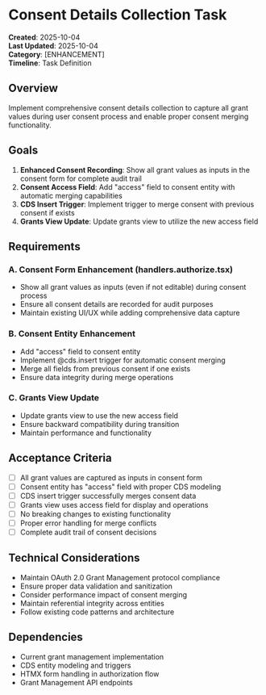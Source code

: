 # Consent Details Collection Task

**Created**: 2025-10-04  
**Last Updated**: 2025-10-04  
**Category**: [ENHANCEMENT]  
**Timeline**: Task Definition

## Overview

Implement comprehensive consent details collection to capture all grant values during user consent process and enable proper consent merging functionality.

## Goals

1. **Enhanced Consent Recording**: Show all grant values as inputs in the consent form for complete audit trail
2. **Consent Access Field**: Add "access" field to consent entity with automatic merging capabilities
3. **CDS Insert Trigger**: Implement trigger to merge consent with previous consent if exists
4. **Grants View Update**: Update grants view to utilize the new access field

## Requirements

### A. Consent Form Enhancement (handlers.authorize.tsx)
- Show all grant values as inputs (even if not editable) during consent process
- Ensure all consent details are recorded for audit purposes
- Maintain existing UI/UX while adding comprehensive data capture

### B. Consent Entity Enhancement
- Add "access" field to consent entity
- Implement @cds.insert trigger for automatic consent merging
- Merge all fields from previous consent if one exists
- Ensure data integrity during merge operations

### C. Grants View Update
- Update grants view to use the new access field
- Ensure backward compatibility during transition
- Maintain performance and functionality

## Acceptance Criteria

- [ ] All grant values are captured as inputs in consent form
- [ ] Consent entity has "access" field with proper CDS modeling
- [ ] CDS insert trigger successfully merges consent data
- [ ] Grants view uses access field for display and operations
- [ ] No breaking changes to existing functionality
- [ ] Proper error handling for merge conflicts
- [ ] Complete audit trail of consent decisions

## Technical Considerations

- Maintain OAuth 2.0 Grant Management protocol compliance
- Ensure proper data validation and sanitization
- Consider performance impact of consent merging
- Maintain referential integrity across entities
- Follow existing code patterns and architecture

## Dependencies

- Current grant management implementation
- CDS entity modeling and triggers
- HTMX form handling in authorization flow
- Grant Management API endpoints
